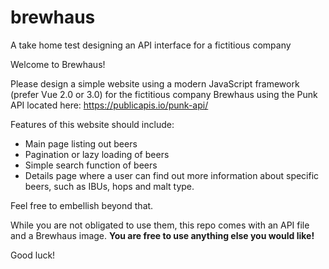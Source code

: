 # brewhaus
A take home test designing an API interface for a fictitious company

Welcome to Brewhaus!

Please design a simple website using a modern JavaScript framework (prefer Vue 2.0 or 3.0) for the fictitious company Brewhaus using the Punk API located here: https://publicapis.io/punk-api/

Features of this website should include:
- Main page listing out beers
- Pagination or lazy loading of beers
- Simple search function of beers
- Details page where a user can find out more information about specific beers, such as IBUs, hops and malt type.

Feel free to embellish beyond that.

While you are not obligated to use them, this repo comes with an API file and a Brewhaus image. **You are free to use anything else you would like!**

Good luck!
